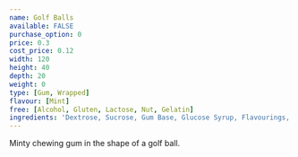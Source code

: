 ```yaml
---
name: Golf Balls
available: FALSE
purchase_option: 0
price: 0.3
cost_price: 0.12
width: 120
height: 40
depth: 20
weight: 0
type: [Gum, Wrapped]
flavour: [Mint]
free: [Alcohol, Gluten, Lactose, Nut, Gelatin]
ingredients: 'Dextrose, Sucrose, Gum Base, Glucose Syrup, Flavourings, Colour E171, Glazing Agents: Carnauba Wax, Shellac, Antioxidant'
---
```

Minty chewing gum in the shape of a golf ball.